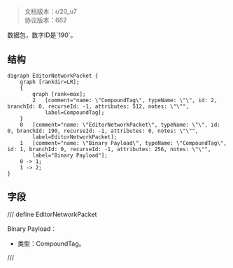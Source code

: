 # <!-- md:samp EditorNetworkPacket -->

> 文档版本：r/20_u7<br/>协议版本：662

<!-- md:samp EditorNetworkPacket -->数据包，数字ID是`190`。

## 结构

```viz
digraph EditorNetworkPacket {
	graph [rankdir=LR];
	{
		graph [rank=max];
		2	[comment="name: \"CompoundTag\", typeName: \"\", id: 2, branchId: 0, recurseId: -1, attributes: 512, notes: \"\"",
			label=CompoundTag];
	}
	0	[comment="name: \"EditorNetworkPacket\", typeName: \"\", id: 0, branchId: 190, recurseId: -1, attributes: 0, notes: \"\"",
		label=EditorNetworkPacket];
	1	[comment="name: \"Binary Payload\", typeName: \"CompoundTag\", id: 1, branchId: 0, recurseId: -1, attributes: 256, notes: \"\"",
		label="Binary Payload"];
	0 -> 1;
	1 -> 2;
}

```

## 字段

/// define
EditorNetworkPacket

Binary Payload：[<!-- md:samp CompoundTag -->](refs/protocols/types/CompoundTag.md)

- 类型：CompoundTag。


///
